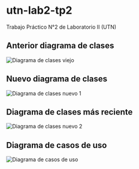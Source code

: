 # utn-lab2-tp2
Trabajo Práctico N°2 de Laboratorio II (UTN)

## Anterior diagrama de clases
![Diagrama de clases viejo](https://github.com/PapitaConPure/utn-lab2-tp2/blob/main/UML/ClassDiagram1.jpg)

## Nuevo diagrama de clases
![Diagrama de clases nuevo 1](https://github.com/PapitaConPure/utn-lab2-tp2/blob/main/UML/ClassDiagram2.jpg)

## Diagrama de clases más reciente
![Diagrama de clases nuevo 2](https://github.com/PapitaConPure/utn-lab2-tp2/blob/21810c80d12246c0b3d032f661d9683475948665/UML/ClassDiagram3.jpg)

## Diagrama de casos de uso
![Diagrama de casos de uso](https://github.com/PapitaConPure/utn-lab2-tp2/blob/main/UML/UseCaseDiagram1.jpg)
